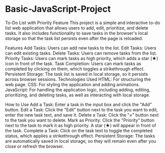 # Basic-JavaScript-Project

To-Do List with Priority Feature
This project is a simple and interactive to-do list web application that allows users to add, edit, prioritize, and delete tasks. It also includes functionality to save tasks in the browser's local storage so that the task list persists even after the page is reloaded.

Features
Add Tasks: Users can add new tasks to the list.
Edit Tasks: Users can edit existing tasks.
Delete Tasks: Users can remove tasks from the list.
Priority Tasks: Users can mark tasks as high priority, which adds a star (★) icon in front of the task.
Task Completion: Users can mark tasks as completed by clicking on them, which toggles a strikethrough effect.
Persistent Storage: The task list is saved in local storage, so it persists across browser sessions.
Technologies Used
HTML: For structuring the web page.
CSS: For styling the application and adding animations.
JavaScript: For handling the application logic, including adding, editing, prioritizing, and deleting tasks, as well as interacting with local storage.

How to Use
Add a Task: Enter a task in the input box and click the "Add" button.
Edit a Task: Click the "Edit" button next to the task you want to edit, enter the new task text, and save it.
Delete a Task: Click the "×" button next to the task you want to delete.
Mark as Priority: Click the "Priority" button next to the task to mark it as high priority. A star (★) will appear in front of the task.
Complete a Task: Click on the task text to toggle the completed status, which applies a strikethrough effect.
Persistent Storage: The tasks are automatically saved in local storage, so they will remain even after you close or refresh the browser.

